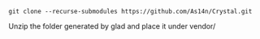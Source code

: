 ```git clone --recurse-submodules https://github.com/As14n/Crystal.git```

Unzip the folder generated by glad and place it under vendor/